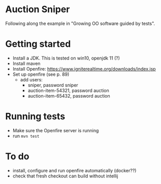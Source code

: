 # Auction Sniper

Following along the example in "Growing OO software guided by tests".

# Getting started

- Install a JDK. This is tested on win10, openjdk 11 (?)
- Install maven
- Install Openfire: https://www.igniterealtime.org/downloads/index.jsp
- Set up openfire (see p. 89)
    - add users:
        - sniper, password sniper
        - auction-item-54321, password auction
        - auction-item-65432, password auction

# Running tests

- Make sure the Openfire server is running
- run `mvn test`

# To do

- install, configure and run openfire automatically (docker??)
- check that fresh checkout can build without intellij